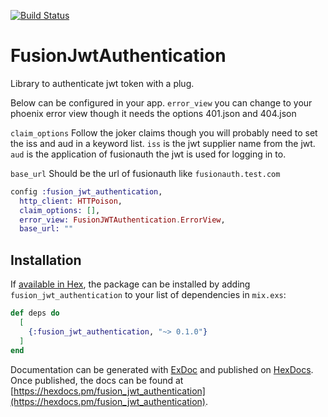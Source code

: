 [![Build Status](https://travis-ci.org/nulian/fusion_jwt_authentication.svg?branch=master)](https://travis-ci.org/nulian/fusion_jwt_authentication)

# FusionJwtAuthentication

Library to authenticate jwt token with a plug.

Below can be configured in your app.
`error_view` you can change to your phoenix error view though it needs the options 401.json and 404.json

`claim_options`  Follow the joker claims though you will probably need to set the iss and aud in a keyword list. `iss` is the jwt supplier name from the jwt.
`aud` is the application of fusionauth the jwt is used for logging in to.

`base_url` Should be the url of fusionauth like `fusionauth.test.com`

```elixir
config :fusion_jwt_authentication,
  http_client: HTTPoison,
  claim_options: [],
  error_view: FusionJWTAuthentication.ErrorView,
  base_url: ""
```

## Installation

If [available in Hex](https://hex.pm/docs/publish), the package can be installed
by adding `fusion_jwt_authentication` to your list of dependencies in `mix.exs`:

```elixir
def deps do
  [
    {:fusion_jwt_authentication, "~> 0.1.0"}
  ]
end
```

Documentation can be generated with [ExDoc](https://github.com/elixir-lang/ex_doc)
and published on [HexDocs](https://hexdocs.pm). Once published, the docs can
be found at [https://hexdocs.pm/fusion_jwt_authentication](https://hexdocs.pm/fusion_jwt_authentication).

